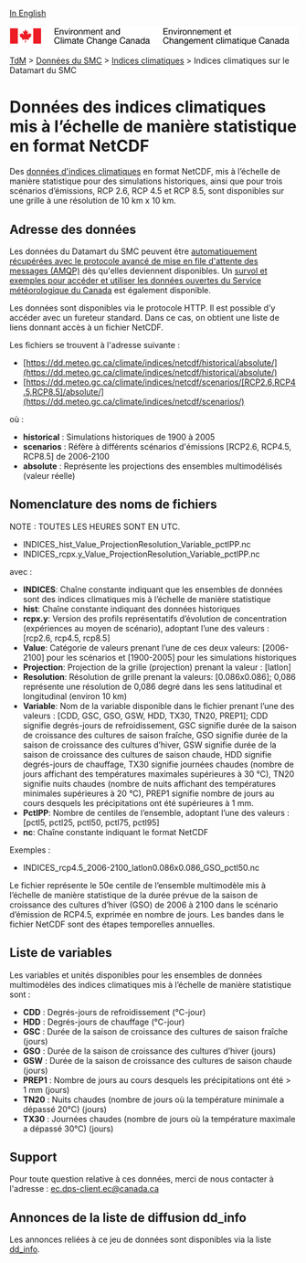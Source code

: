 [In English](readme_climateindices-datamart_en.md)

![ECCC logo](../../img_eccc-logo.png)

[TdM](../../readme_fr.md) > [Données du SMC](../readme_fr.md) > [Indices climatiques](readme_climateindices_fr.md) > Indices climatiques sur le Datamart du SMC

# Données des indices climatiques mis à l’échelle de manière statistique en format NetCDF

Des [données d'indices climatiques](readme_climateindices_fr.md) en format NetCDF, mis à l’échelle de manière statistique pour des simulations historiques, ainsi que pour trois scénarios d’émissions, RCP 2.6, RCP 4.5 et RCP 8.5, sont disponibles sur une grille à une résolution de 10 km x 10 km.

## Adresse des données 

Les données du Datamart du SMC peuvent être [automatiquement récupérées avec le protocole avancé de mise en file d'attente des messages (AMQP)](../../msc-datamart/amqp_fr.md) dès qu'elles deviennent disponibles. Un [survol et exemples pour accéder et utiliser les données ouvertes du Service météorologique du Canada](../../usage/readme_fr.md) est également disponible.

Les données sont disponibles via le protocole HTTP. Il est possible d’y accéder avec un fureteur standard. Dans ce cas, on obtient une liste de liens donnant accès à un fichier NetCDF.

Les fichiers se trouvent à l'adresse suivante :

* [https://dd.meteo.gc.ca/climate/indices/netcdf/historical/absolute/](https://dd.meteo.gc.ca/climate/indices/netcdf/historical/absolute/)
* [https://dd.meteo.gc.ca/climate/indices/netcdf/scenarios/[RCP2.6,RCP4.5,RCP8.5]/absolute/](https://dd.meteo.gc.ca/climate/indices/netcdf/scenarios/)

où :

* __historical__ : Simulations historiques de 1900 à 2005
* __scenarios__ : Réfère à différents scénarios d'émissions [RCP2.6, RCP4.5, RCP8.5] de 2006-2100
* __absolute__ : Représente les projections des ensembles multimodélisés (valeur réelle)

## Nomenclature des noms de fichiers

NOTE : TOUTES LES HEURES SONT EN UTC.

* INDICES_hist_Value_ProjectionResolution_Variable_pctlPP.nc
* INDICES_rcpx.y_Value_ProjectionResolution_Variable_pctlPP.nc

avec :

* __INDICES__: Chaîne constante indiquant que les ensembles de données sont des indices climatiques mis à l’échelle de manière statistique
* __hist__: Chaîne constante indiquant des données historiques
* __rcpx.y__: Version des profils représentatifs d’évolution de concentration (expériences au moyen de scénario), adoptant l’une des valeurs : [rcp2.6, rcp4.5, rcp8.5]
* __Value__: Catégorie de valeurs prenant l’une de ces deux valeurs: [2006-2100] pour les scénarios et [1900-2005] pour les simulations historiques
* __Projection__: Projection de la grille (projection) prenant la valeur : [latlon]
* __Resolution__: Résolution de grille prenant la valeurs: [0.086x0.086]; 0,086 représente une résolution de 0,086 degré dans les sens latitudinal et longitudinal (environ 10 km)
* __Variable__: Nom de la variable disponible dans le fichier prenant l’une des valeurs : [CDD, GSC, GSO, GSW, HDD, TX30, TN20, PREP1]; CDD signifie degrés-jours de refroidissement, GSC signifie durée de la saison de croissance des cultures de saison fraîche, GSO signifie durée de la saison de croissance des cultures d’hiver, GSW signifie durée de la saison de croissance des cultures de saison chaude, HDD signifie degrés-jours de chauffage, TX30 signifie journées chaudes (nombre de jours affichant des températures maximales supérieures à 30 °C), TN20 signifie nuits chaudes (nombre de nuits affichant des températures minimales supérieures à 20 °C), PREP1 signifie nombre de jours au cours desquels les précipitations ont été supérieures à 1 mm.
* __PctlPP__: Nombre de centiles de l’ensemble, adoptant l’une des valeurs : [pctl5, pctl25, pctl50, pctl75, pctl95]
* __nc__: Chaîne constante indiquant le format NetCDF

Exemples :

* INDICES_rcp4.5_2006-2100_latlon0.086x0.086_GSO_pctl50.nc

Le fichier représente le 50e centile de l’ensemble multimodèle mis à l’échelle de manière statistique de la durée prévue de la saison de croissance des cultures d’hiver (GSO) de 2006 à 2100 dans le scénario d’émission de RCP4.5, exprimée en nombre de jours. Les bandes dans le fichier NetCDF sont des étapes temporelles annuelles.

## Liste de variables

Les variables et unités disponibles pour les ensembles de données multimodèles des indices climatiques mis à l’échelle de manière statistique sont :

* __CDD__ : Degrés-jours de refroidissement (°C-jour)
* __HDD__ : Degrés-jours de chauffage (°C-jour)
* __GSC__ : Durée de la saison de croissance des cultures de saison fraîche (jours)
* __GSO__ : Durée de la saison de croissance des cultures d’hiver (jours)
* __GSW__ : Durée de la saison de croissance des cultures de saison chaude (jours)
* __PREP1__ : Nombre de jours au cours desquels les précipitations ont été > 1 mm (jours)
* __TN20__ : Nuits chaudes (nombre de jours où la température minimale a dépassé 20°C) (jours)
* __TX30__ : Journées chaudes (nombre de jours où la température maximale a dépassé 30°C) (jours)

## Support

Pour toute question relative à ces données, merci de nous contacter à l'adresse : [ec.dps-client.ec@canada.ca](mailto:ec.dps-client.ec@canada.ca)

## Annonces de la liste de diffusion dd_info 

Les annonces reliées à ce jeu de données sont disponibles via la liste [dd_info](https://lists.ec.gc.ca/cgi-bin/mailman/listinfo/dd_info).
